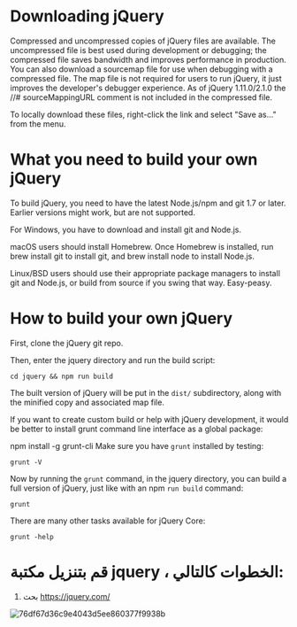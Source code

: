 


# Downloading jQuery

Compressed and uncompressed copies of jQuery files are available. The uncompressed file is best used during development or debugging; the compressed file saves bandwidth and improves performance in production. You can also download a sourcemap file for use when debugging with a compressed file. The map file is not required for users to run jQuery, it just improves the developer's debugger experience. As of jQuery 1.11.0/2.1.0 the //# sourceMappingURL comment is not included in the compressed file.

To locally download these files, right-click the link and select "Save as..." from the menu.



# What you need to build your own jQuery
To build jQuery, you need to have the latest Node.js/npm and git 1.7 or later. Earlier versions might work, but are not supported.

For Windows, you have to download and install git and Node.js.

macOS users should install Homebrew. Once Homebrew is installed, run brew install git to install git, and brew install node to install Node.js.

Linux/BSD users should use their appropriate package managers to install git and Node.js, or build from source if you swing that way. Easy-peasy. 


# How to build your own jQuery
First, clone the jQuery git repo.

Then, enter the jquery directory and run the build script:
```
cd jquery && npm run build
```
The built version of jQuery will be put in the `dist/` subdirectory, along with the minified copy and associated map file.

If you want to create custom build or help with jQuery development, it would be better to install grunt command line interface as a global package:

npm install -g grunt-cli
Make sure you have `grunt` installed by testing:
```
grunt -V
```

Now by running the `grunt` command, in the jquery directory, you can build a full version of jQuery, just like with an npm `run build` command:
```
grunt
```
There are many other tasks available for jQuery Core:
```
grunt -help
```
# قم بتنزيل مكتبة jquery ، الخطوات كالتالي:

1. بحث https://jquery.com/

![76df67d36c9e4043d5ee860377f9938b](https://user-images.githubusercontent.com/92294739/143004704-10df24a0-f3d3-4fa8-a8a9-4f8c4be1f471.png)





